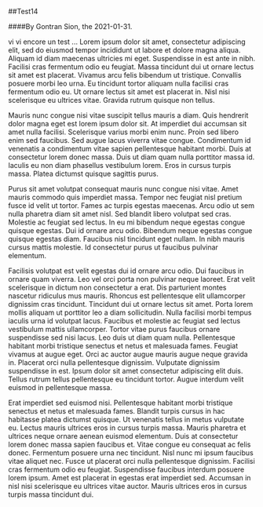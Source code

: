 ##Test14

####By Gontran Sion, the 2021-01-31.

vi vi encore un test ... Lorem ipsum dolor sit amet, consectetur adipiscing elit, sed do eiusmod tempor incididunt ut labore et dolore magna aliqua. Aliquam id diam maecenas ultricies mi eget. Suspendisse in est ante in nibh. Facilisi cras fermentum odio eu feugiat. Massa tincidunt dui ut ornare lectus sit amet est placerat. Vivamus arcu felis bibendum ut tristique. Convallis posuere morbi leo urna. Eu tincidunt tortor aliquam nulla facilisi cras fermentum odio eu. Ut ornare lectus sit amet est placerat in. Nisl nisi scelerisque eu ultrices vitae. Gravida rutrum quisque non tellus.

Mauris nunc congue nisi vitae suscipit tellus mauris a diam. Quis hendrerit dolor magna eget est lorem ipsum dolor sit. At imperdiet dui accumsan sit amet nulla facilisi. Scelerisque varius morbi enim nunc. Proin sed libero enim sed faucibus. Sed augue lacus viverra vitae congue. Condimentum id venenatis a condimentum vitae sapien pellentesque habitant morbi. Duis at consectetur lorem donec massa. Duis ut diam quam nulla porttitor massa id. Iaculis eu non diam phasellus vestibulum lorem. Eros in cursus turpis massa. Platea dictumst quisque sagittis purus.

Purus sit amet volutpat consequat mauris nunc congue nisi vitae. Amet mauris commodo quis imperdiet massa. Tempor nec feugiat nisl pretium fusce id velit ut tortor. Fames ac turpis egestas maecenas. Arcu odio ut sem nulla pharetra diam sit amet nisl. Sed blandit libero volutpat sed cras. Molestie ac feugiat sed lectus. In eu mi bibendum neque egestas congue quisque egestas. Dui id ornare arcu odio. Bibendum neque egestas congue quisque egestas diam. Faucibus nisl tincidunt eget nullam. In nibh mauris cursus mattis molestie. Id consectetur purus ut faucibus pulvinar elementum.

Facilisis volutpat est velit egestas dui id ornare arcu odio. Dui faucibus in ornare quam viverra. Leo vel orci porta non pulvinar neque laoreet. Erat velit scelerisque in dictum non consectetur a erat. Dis parturient montes nascetur ridiculus mus mauris. Rhoncus est pellentesque elit ullamcorper dignissim cras tincidunt. Tincidunt dui ut ornare lectus sit amet. Porta lorem mollis aliquam ut porttitor leo a diam sollicitudin. Nulla facilisi morbi tempus iaculis urna id volutpat lacus. Faucibus et molestie ac feugiat sed lectus vestibulum mattis ullamcorper. Tortor vitae purus faucibus ornare suspendisse sed nisi lacus. Leo duis ut diam quam nulla. Pellentesque habitant morbi tristique senectus et netus et malesuada fames. Feugiat vivamus at augue eget. Orci ac auctor augue mauris augue neque gravida in. Placerat orci nulla pellentesque dignissim. Vulputate dignissim suspendisse in est. Ipsum dolor sit amet consectetur adipiscing elit duis. Tellus rutrum tellus pellentesque eu tincidunt tortor. Augue interdum velit euismod in pellentesque massa.

Erat imperdiet sed euismod nisi. Pellentesque habitant morbi tristique senectus et netus et malesuada fames. Blandit turpis cursus in hac habitasse platea dictumst quisque. Ut venenatis tellus in metus vulputate eu. Lectus mauris ultrices eros in cursus turpis massa. Mauris pharetra et ultrices neque ornare aenean euismod elementum. Duis at consectetur lorem donec massa sapien faucibus et. Vitae congue eu consequat ac felis donec. Fermentum posuere urna nec tincidunt. Nisl nunc mi ipsum faucibus vitae aliquet nec. Fusce ut placerat orci nulla pellentesque dignissim. Facilisi cras fermentum odio eu feugiat. Suspendisse faucibus interdum posuere lorem ipsum. Amet est placerat in egestas erat imperdiet sed. Accumsan in nisl nisi scelerisque eu ultrices vitae auctor. Mauris ultrices eros in cursus turpis massa tincidunt dui.